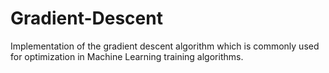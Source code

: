 # Gradient-Descent
 Implementation of the gradient descent algorithm which is commonly used for optimization in Machine Learning training algorithms.
